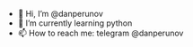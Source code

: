 - 👋 Hi, I’m @danperunov
- 🌱 I’m currently learning python
- 📫 How to reach me: telegram @danperunov

<!---
danperunov/danperunov is a ✨ special ✨ repository because its `README.md` (this file) appears on your GitHub profile.
You can click the Preview link to take a look at your changes.
--->
